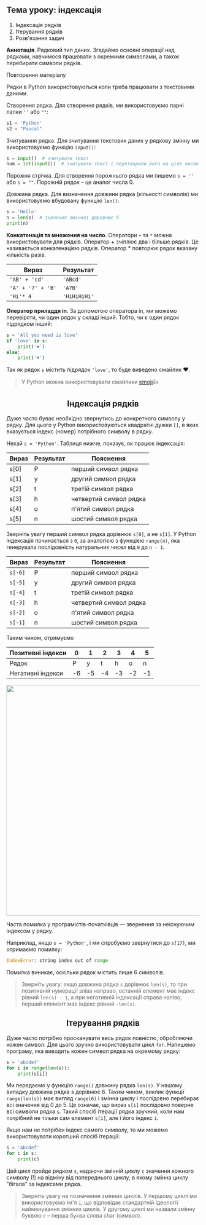## Тема уроку: індексація

1. Індексація рядків
2. Ітерування рядків
3. Розв'язання задач

**Аннотація**. Рядковий тип даних. Згадаймо основні операції над рядками, навчимося працювати з окремими символами, а також перебирати символи рядків.

Повторення матеріалу

Рядки в Python використовуються коли треба працювати з текстовими даними.

Створення рядка. Для створення рядків, ми використовуємо парні лапки `''` або `""`:

```python
s1 = 'Python'
s2 = "Pascal"
```

Зчитування рядка. Для зчитування текстових даних у рядкову змінну ми використовуємо функцію `input()`:

```python
s = input()  # зчитувати текст
num = int(input())  # зчитувати текст і перетворили його на ціле число
```

Порожня стрічка. Для створення порожнього рядка ми пишемо `s = ''` або `s = ""`. Порожній рядок – це аналог числа 0.

Довжина рядка. Для визначення довжини рядка (кількості символів) ми використовуємо вбудовану функцію `len()`:

```python
s = 'Hello'
n = len(s)  # значення змінної дорівнює 5
print(n)
```

**Конкатенація та множення на число**. Оператори `+` та `*` можна використовувати для рядків. Оператор + зчіплює два і більше рядків. Це називається конкатенацією рядків. Оператор * повторює рядок вказану кількість разів.

Вираз | Результат
--|--
`'AB' + 'cd'` |	`'ABcd'`
`'A' + '7' + 'B'` |	`'A7B'`
`'Hi'* 4`	| `'HiHiHiHi'`

**Оператор приладдя in**. За допомогою оператора in, ми можемо перевіряти, чи один рядок у складі інший. Тобто, чи є один рядок підрядком інший:

```python
s = 'All you need is love'
if 'love' in s:
    print('❤️')
else:
    print('💔')
```

Так як рядок `s` містить підрядок `'love'`, то буде виведено смайлик ❤️.

> У Python можна використовувати смайлики [emoji](https://pypi.org/project/emoji/)👍

<h2 align="center"><b>Індексація рядків</b></h2>

Дуже часто буває необхідно звернутись до конкретного символу у рядку. Для цього у Python використовуються квадратні дужки `[]`, в яких вказується індекс (номер) потрібного символу в рядку.

Нехай `s = 'Python'`. Таблиця нижче, показує, як працює індексація:

Вираз | Результат | Пояснення
--|--|--
s[0] | P | перший символ рядка
s[1] | y | другий символ рядка
s[2] | t | третій символ рядка
s[3] | h | четвертий символ рядка
s[4] | o | п'ятий символ рядка
s[5] | n | шостий символ рядка

Зверніть увагу перший символ рядка дорівнює `s[0]`, а не `s[1]`. У Python індексація починається з `0`, за аналогією з функцією `range(n)`, яка генерувала послідовність натуральних чисел від `0` до `n - 1`.

Вираз | Результат | Пояснення
--|--|--
`s[-6]` |P| перший символ рядка
`s[-5]` |y| другий символ рядка
`s[-4]` |t| третій символ рядка
`s[-3]` |h| четвертий символ рядка
`s[-2]` |o| п'ятий символ рядка
`s[-1]` |n| шостий символ рядка

Таким чином, отримуємо

Позитивні індекси | 0 | 1 | 2 | 3 | 4 | 5
--|--|--|--|--|--|--
Рядок | P | y | t | h | o | n
Негативні індекси | -6 | -5 | -4 | -3 | -2 | -1

<div align="center"><img src="https://ucarecdn.com/5c246d29-0ccb-4045-94dd-775f4483edd3/" width="600"></div>

Часта помилка у програмістів-початківців — звернення за неіснуючим індексом у рядку.

Наприклад, якщо `s = 'Python'`, і ми спробуємо звернутися до `s[17]`, ми отримаємо помилку:

```python
IndexError: string index out of range
```
Помилка виникає, оскільки рядок містить лише 6 символів.

> Зверніть увагу: якщо довжина рядка `s` дорівнює `len(s)`, то при позитивній нумерації зліва направо, останній елемент має індекс рівний `len(s) - 1`, а при негативній індексації справа наліво, перший елемент має індекс рівний `-len(s)`.

<h2 align="center"><b>Ітерування рядків</b></h2>

Дуже часто потрібно просканувати весь рядок повністю, обробляючи кожен символ. Для цього зручно використовувати цикл `for`. Напишемо програму, яка виводить кожен символ рядка на окремому рядку:
```python
s = 'abcdef'
for i in range(len(s)):
    print(s[i])

```
Ми передаємо у функцію `range()` довжину рядка `len(s)`. У нашому випадку довжина рядка s дорівнює 6. Таким чином, виклик функції `range(len(s))` має вигляд `range(6)` і змінна циклу i послідовно перебирає всі значення від 0 до 5. Це означає, що вираз `s[i]` послідовно поверне всі символи рядка `s`. Такий спосіб ітерації рядка зручний, коли нам потрібний не тільки сам елемент `s[i]`, але і його індекс `i`.

Якщо нам не потрібен індекс самого символу, то ми можемо використовувати коротший спосіб ітерації:

```python
s = 'abcdef'
for c in s:
    print(c)
```

Цей цикл пройде рядком `s`, надаючи змінній циклу `c` значення кожного символу (!) на відміну від попереднього циклу, в якому змінна циклу "бігала" за індексами рядка.

> Зверніть увагу на позначення змінних циклів. У першому циклі ми використовуємо ім'я `i`, що відповідає стандартній ідеології найменування змінних циклів. У другому циклі ми назвали змінну буквою `c` – перша буква слова char (символ).
